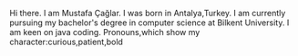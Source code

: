 Hi there.
I am Mustafa Çağlar.
I was born in Antalya,Turkey.
I am currently pursuing my bachelor's degree in computer science at Bilkent University.
I am keen on java coding.
Pronouns,which show my character:curious,patient,bold
